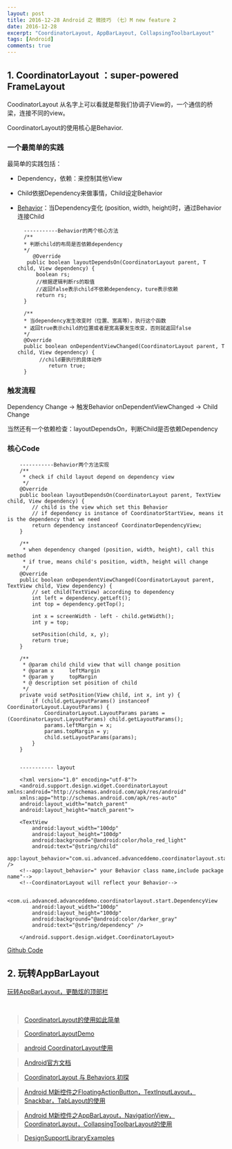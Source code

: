 ```yaml
---
layout: post
title: 2016-12-28 Android 之 微技巧 （七）M new feature 2
date: 2016-12-28
excerpt: "CoordinatorLayout, AppBarLayout, CollapsingToolbarLayout"
tags: [Android]
comments: true
---
```


## 1. CoordinatorLayout ：super-powered FrameLayout

CoodinatorLayout 从名字上可以看就是帮我们协调子View的，一个通信的桥梁，连接不同的view。

CoordinatorLayout的使用核心是Behavior.

### 一个最简单的实践

最简单的实践包括：

- Dependency，依赖：来控制其他View
- Child依据Dependency来做事情，Child设定Behavior
- [Behavior](http://www.jianshu.com/p/a506ee4afecb)：当Dependency变化 (position, width, height)时，通过Behavior连接Child

        -----------Behavior的两个核心方法
        /**
        * 判断child的布局是否依赖dependency
        */
           @Override
         public boolean layoutDependsOn(CoordinatorLayout parent, T child, View dependency) {
            boolean rs;
            //根据逻辑判断rs的取值
            //返回false表示child不依赖dependency，ture表示依赖
            return rs;    
        }
        
        /**
        * 当dependency发生改变时（位置、宽高等），执行这个函数
        * 返回true表示child的位置或者是宽高要发生改变，否则就返回false
        */
        @Override
        public boolean onDependentViewChanged(CoordinatorLayout parent, T child, View dependency) {
             //child要执行的具体动作
                return true;
        }

### 触发流程

Dependency Change -> 触发Behavior onDependentViewChanged -> Child Change

当然还有一个依赖检查：layoutDependsOn，判断Child是否依赖Dependency

### 核心Code

        -----------Behavior两个方法实现
        /**
         * check if child layout depend on dependency view
         */
        @Override
        public boolean layoutDependsOn(CoordinatorLayout parent, TextView child, View dependency) {
            // child is the view which set this Behavior
            // if dependency is instance of CoordinatorStartView, means it is the dependency that we need
            return dependency instanceof CoordinatorDependencyView;
        }
    
        /**
         * when dependency changed (position, width, height), call this method
         * if true, means child's position, width, height will change
         */
        @Override
        public boolean onDependentViewChanged(CoordinatorLayout parent, TextView child, View dependency) {
            // set child(TextView) according to dependency
            int left = dependency.getLeft();
            int top = dependency.getTop();
    
            int x = screenWidth - left - child.getWidth();
            int y = top;
    
            setPosition(child, x, y);
            return true;
        }
    
        /**
         * @param child child view that will change position
         * @param x     leftMargin
         * @param y     topMargin
         * @ description set position of child
         */
        private void setPosition(View child, int x, int y) {
            if (child.getLayoutParams() instanceof CoordinatorLayout.LayoutParams) {
                CoordinatorLayout.LayoutParams params = (CoordinatorLayout.LayoutParams) child.getLayoutParams();
                params.leftMargin = x;
                params.topMargin = y;
                child.setLayoutParams(params);
            }
        }
        
        
        ----------- layout
        
        <?xml version="1.0" encoding="utf-8"?>
        <android.support.design.widget.CoordinatorLayout xmlns:android="http://schemas.android.com/apk/res/android"
        xmlns:app="http://schemas.android.com/apk/res-auto"
        android:layout_width="match_parent"
        android:layout_height="match_parent">
        
        <TextView
            android:layout_width="100dp"
            android:layout_height="100dp"
            android:background="@android:color/holo_red_light"
            android:text="@string/child"
            app:layout_behavior="com.ui.advanced.advanceddemo.coordinatorlayout.start.UserBehavior" />
        <!--app:layout_behavior=" your Behavior class name,include package name"-->
        <!--CoordinatorLayout will reflect your Behavior-->
        
        <com.ui.advanced.advanceddemo.coordinatorlayout.start.DependencyView
            android:layout_width="100dp"
            android:layout_height="100dp"
            android:background="@android:color/darker_gray"
            android:text="@string/dependency" />
        
        </android.support.design.widget.CoordinatorLayout>




[Github Code](https://github.com/vivianking6855/android-ui/tree/ui-advanced/AdvancedDemo/app/src/main/java/com/ui/advanced/advanceddemo/coordinatorlayout/start)


## 2. 玩转AppBarLayout

[玩转AppBarLayout，更酷炫的顶部栏 ](http://www.jianshu.com/p/d159f0176576)


<br>


> [CoordinatorLayout的使用如此简单](http://www.jianshu.com/p/72d45d1f7d55)

> [CoordinatorLayoutDemo](https://github.com/ffuujian/CoordinatorLayoutDemo)

> [android CoordinatorLayout使用](http://blog.csdn.net/xyz_lmn/article/details/48055919)

> [Android官方文档](https://developer.android.com/reference/android/support/design/widget/CoordinatorLayout.Behavior.html)

> [CoordinatorLayout 与 Behaviors 初探](https://segmentfault.com/a/1190000002888109)

> [Android M新控件之FloatingActionButton，TextInputLayout，Snackbar，TabLayout的使用](http://blog.csdn.net/feiduclear_up/article/details/46500865)

> [Android M新控件之AppBarLayout，NavigationView，CoordinatorLayout，CollapsingToolbarLayout的使用 ](http://blog.csdn.net/feiduclear_up/article/details/46514791)

> [DesignSupportLibraryExamples](https://github.com/PareshMayani/DesignSupportLibraryExamples)



